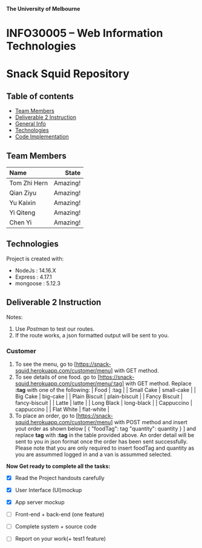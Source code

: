 **The University of Melbourne**
# INFO30005 – Web Information Technologies

# Snack Squid Repository

## Table of contents
* [Team Members](#team-members)
* [Deliverable 2 Instruction](#deliverable-2-instruction)
* [General Info](#general-info)
* [Technologies](#technologies)
* [Code Implementation](#code-implementation)

## Team Members

| Name         |   State  |
| :---         |     ---: |
| Tom Zhi Hern | Amazing! |
| Qian Ziyu    | Amazing! |
| Yu Kaixin    | Amazing! |
| Yi Qiteng    | Amazing! |
| Chen Yi      | Amazing! |


## Technologies
Project is created with:
* NodeJs : 14.16.X
* Express : 4.17.1
* mongoose : 5.12.3

## Deliverable 2 Instruction
Notes: 
1. Use *Postman* to test our routes.
2. If the route works, a json formatted output will be sent to you.
### Customer
1. To see the menu, go to [https://snack-squid.herokuapp.com/customer/menu] with GET method.
2. To see details of one food. go to [https://snack-squid.herokuapp.com/customer/menu/:tag] with GET method. Replace **:tag** with one of the following:
    |      Food     |      :tag     |
    | Small Cake    | small-cake    |
    | Big Cake      | big-cake      |
    | Plain Biscuit | plain-biscuit |
    | Fancy Biscuit | fancy-biscuit |
    | Latte         | latte         |
    | Long Black    | long-black    |
    | Cappuccino    | cappuccino    |
    | Flat White    | flat-white    |
3. To place an order, go to [https://snack-squid.herokuapp.com/customer/menu] with POST method and insert yout order as shown below
    [
        {
            "foodTag": tag
            "quantity": quantity
        }
    ]
    and replace **tag** with **:tag** in the table provided above. An order detail will be sent to you in json format once the order has been sent successfully. Please note that you are only required to insert foodTag and quantity as you are assummed logged in and a van is assummed selected.


**Now Get ready to complete all the tasks:**

- [x] Read the Project handouts carefully
- [x] User Interface (UI)mockup
- [x] App server mockup
- [ ] Front-end + back-end (one feature)
- [ ] Complete system + source code
- [ ] Report on your work(+ test1 feature)

